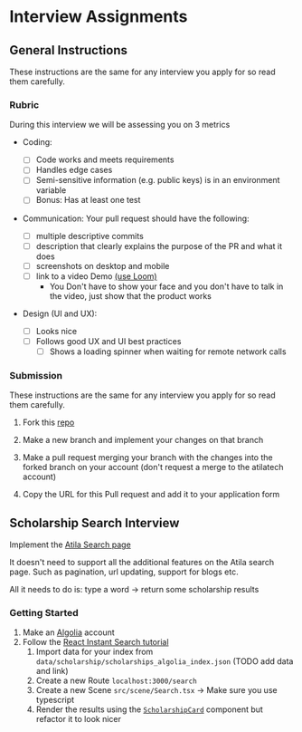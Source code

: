 # Interview Assignments


## General Instructions

These instructions are the same for any interview you apply for so read them carefully.

### Rubric

During this interview we will be assessing you on 3 metrics

- Coding:
    - [ ] Code works and meets requirements
    - [ ] Handles edge cases
    - [ ] Semi-sensitive information (e.g. public keys) is in an environment variable
    - [ ] Bonus: Has at least one test

- Communication:
Your pull request should have the following:

    - [ ] multiple descriptive commits
    - [ ] description that clearly explains the purpose of the PR and what it does
    - [ ] screenshots on desktop and mobile
    - [ ] link to a video Demo [(use Loom)](https://loom.com/)
        - You Don't have to show your face and you don't have to talk in the video, just show that the product works

- Design (UI and UX):
    - [ ] Looks nice
    - [ ] Follows good UX and UI best practices
        - [ ] Shows a loading spinner when waiting for remote network calls

### Submission

These instructions are the same for any interview you apply for so read them carefully.

1. Fork this [repo](https://github.com/atilatech/client-web-app)

2. Make a new branch and implement your changes on that branch

3. Make a pull request merging your branch with the changes into the forked branch on your account (don't request a merge to the atilatech account)

4. Copy the URL for this Pull request and add it to your application form

## Scholarship Search Interview

Implement the [Atila Search page](https://atila.ca/search)

It doesn't need to support all the additional features on the Atila search page. Such as pagination, url updating, support for blogs etc.

All it needs to do is: type a word -> return some scholarship results

### Getting Started

1. Make an [Algolia](https://www.algolia.com/) account
2. Follow the [React Instant Search tutorial](https://www.algolia.com/doc/guides/building-search-ui/what-is-instantsearch/react/)
    1. Import data for your index from `data/scholarship/scholarships_algolia_index.json` (TODO add data and link)
    1. Create a new Route `localhost:3000/search`
    1. Create a new Scene `src/scene/Search.tsx` -> Make sure you use typescript
    1. Render the results using the [`ScholarshipCard`](https://github.com/atilatech/client-web-app/blob/master/src/scenes/Scholarship/ScholarshipCard.js) component but refactor it to look nicer

